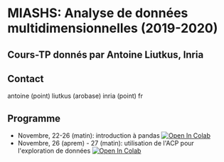 # MIASHS: Analyse de données multidimensionnelles (2019-2020)
## Cours-TP donnés par Antoine Liutkus, Inria

## Contact
antoine (point) liutkus (arobase) inria (point) fr

## Programme
- Novembre, 22-26 (matin): introduction à pandas [![Open In Colab](https://colab.research.google.com/assets/colab-badge.svg)](https://colab.research.google.com/github/campusplage/dimension-reduction/blob/master/colabs/1_Introduction_pandas.ipynb)
- Novembre, 26 (aprem) - 27 (matin): utilisation de l'ACP pour l'exploration de données [![Open In Colab](https://colab.research.google.com/assets/colab-badge.svg)](https://colab.research.google.com/github/campusplage/multidimensional-data/blob/master/colabs/2_Utilisation_ACP.ipynb)

